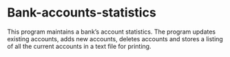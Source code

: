 # Bank-accounts-statistics

This program maintains a bank’s account statistics. 
The program updates existing accounts, adds new accounts, deletes accounts and stores a listing of all the current accounts in a text file for printing.
